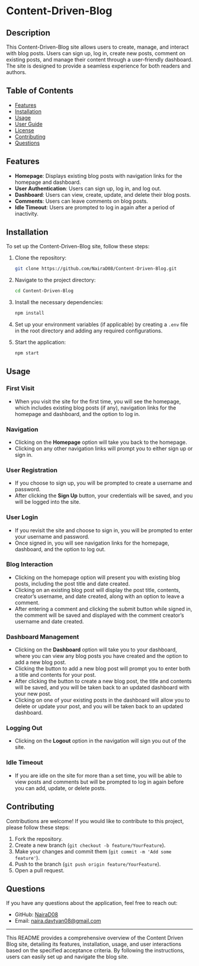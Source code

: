 # Content-Driven-Blog

## Description

This Content-Driven-Blog site allows users to create, manage, and interact with blog posts. Users can sign up, log in, create new posts, comment on existing posts, and manage their content through a user-friendly dashboard. The site is designed to provide a seamless experience for both readers and authors.

## Table of Contents

- [Features](#features)
- [Installation](#installation)
- [Usage](#usage)
- [User Guide](#user-guide)
- [License](#license)
- [Contributing](#contributing)
- [Questions](#questions)

## Features

- **Homepage**: Displays existing blog posts with navigation links for the homepage and dashboard.
- **User Authentication**: Users can sign up, log in, and log out.
- **Dashboard**: Users can view, create, update, and delete their blog posts.
- **Comments**: Users can leave comments on blog posts.
- **Idle Timeout**: Users are prompted to log in again after a period of inactivity.

## Installation

To set up the Content-Driven-Blog site, follow these steps:

1. Clone the repository:

   ```bash
   git clone https://github.com/NairaD08/Content-Driven-Blog.git
   ```

2. Navigate to the project directory:

   ```bash
   cd Content-Driven-Blog
   ```

3. Install the necessary dependencies:

   ```bash
   npm install
   ```

4. Set up your environment variables (if applicable) by creating a `.env` file in the root directory and adding any required configurations.

5. Start the application:

   ```bash
   npm start
   ```

## Usage

### First Visit

- When you visit the site for the first time, you will see the homepage, which includes existing blog posts (if any), navigation links for the homepage and dashboard, and the option to log in.

### Navigation

- Clicking on the **Homepage** option will take you back to the homepage.
- Clicking on any other navigation links will prompt you to either sign up or sign in.

### User Registration

- If you choose to sign up, you will be prompted to create a username and password.
- After clicking the **Sign Up** button, your credentials will be saved, and you will be logged into the site.

### User Login

- If you revisit the site and choose to sign in, you will be prompted to enter your username and password.
- Once signed in, you will see navigation links for the homepage, dashboard, and the option to log out.

### Blog Interaction

- Clicking on the homepage option will present you with existing blog posts, including the post title and date created.
- Clicking on an existing blog post will display the post title, contents, creator’s username, and date created, along with an option to leave a comment.
- After entering a comment and clicking the submit button while signed in, the comment will be saved and displayed with the comment creator’s username and date created.

### Dashboard Management

- Clicking on the **Dashboard** option will take you to your dashboard, where you can view any blog posts you have created and the option to add a new blog post.
- Clicking the button to add a new blog post will prompt you to enter both a title and contents for your post.
- After clicking the button to create a new blog post, the title and contents will be saved, and you will be taken back to an updated dashboard with your new post.
- Clicking on one of your existing posts in the dashboard will allow you to delete or update your post, and you will be taken back to an updated dashboard.

### Logging Out

- Clicking on the **Logout** option in the navigation will sign you out of the site.

### Idle Timeout

- If you are idle on the site for more than a set time, you will be able to view posts and comments but will be prompted to log in again before you can add, update, or delete posts.


## Contributing

Contributions are welcome! If you would like to contribute to this project, please follow these steps:

1. Fork the repository.
2. Create a new branch (`git checkout -b feature/YourFeature`).
3. Make your changes and commit them (`git commit -m 'Add some feature'`).
4. Push to the branch (`git push origin feature/YourFeature`).
5. Open a pull request.

## Questions

If you have any questions about the application, feel free to reach out:

- GitHub: [NairaD08](https://github.com/NairaD08)
- Email: [naira.davtyan08@gmail.com](mailto:naira.davtyan08@gmail.com)

---

This README provides a comprehensive overview of the Content Driven Blog site, detailing its features, installation, usage, and user interactions based on the specified acceptance criteria. By following the instructions, users can easily set up and navigate the blog site.